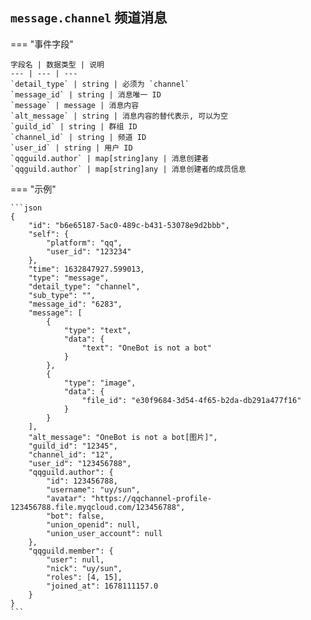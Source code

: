 ## `message.channel` 频道消息

=== "事件字段"

    字段名 | 数据类型 | 说明
    --- | --- | ---
    `detail_type` | string | 必须为 `channel`
    `message_id` | string | 消息唯一 ID
    `message` | message | 消息内容
    `alt_message` | string | 消息内容的替代表示, 可以为空
    `guild_id` | string | 群组 ID
    `channel_id` | string | 频道 ID
    `user_id` | string | 用户 ID
    `qqguild.author` | map[string]any | 消息创建者
    `qqguild.author` | map[string]any | 消息创建者的成员信息

=== "示例"

    ```json
    {
        "id": "b6e65187-5ac0-489c-b431-53078e9d2bbb",
        "self": {
            "platform": "qq",
            "user_id": "123234"
        },
        "time": 1632847927.599013,
        "type": "message",
        "detail_type": "channel",
        "sub_type": "",
        "message_id": "6283",
        "message": [
            {
                "type": "text",
                "data": {
                    "text": "OneBot is not a bot"
                }
            },
            {
                "type": "image",
                "data": {
                    "file_id": "e30f9684-3d54-4f65-b2da-db291a477f16"
                }
            }
        ],
        "alt_message": "OneBot is not a bot[图片]",
        "guild_id": "12345",
        "channel_id": "12",
        "user_id": "123456788",
        "qqguild.author": {
            "id": 123456788,
            "username": "uy/sun",
            "avatar": "https://qqchannel-profile-123456788.file.myqcloud.com/123456788",
            "bot": false,
            "union_openid": null,
            "union_user_account": null
        },
        "qqguild.member": {
            "user": null,
            "nick": "uy/sun",
            "roles": [4, 15],
            "joined_at": 1678111157.0
        }
    }
    ```
